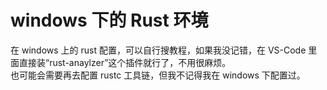 # windows 下的 Rust 环境

在 windows 上的 rust 配置，可以自行搜教程，如果我没记错，在 VS-Code 里面直接装“rust-anaylzer”这个插件就行了，不用很麻烦。  
也可能会需要再去配置 rustc 工具链，但我不记得我在 windows 下配置过。
